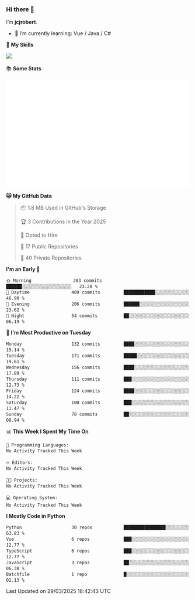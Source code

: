 ### Hi there 👋

I’m **jcjrobert**.

- 🌱 I’m currently learning: Vue / Java / C#

🌟 **My Skills**

![](https://img.shields.io/badge/-Python-3e74a2?style=flat-square&logo=Python&logoColor=fff)

📚 **Some Stats**

![](https://github.com/jcjrobert/github-stats/blob/master/generated/overview.svg)

<!--START_SECTION:waka-->
**🐱 My GitHub Data** 

> 📦 1.8 MB Used in GitHub's Storage 
 > 
> 🏆 3 Contributions in the Year 2025
 > 
> 💼 Opted to Hire
 > 
> 📜 17 Public Repositories 
 > 
> 🔑 40 Private Repositories 
 > 
**I'm an Early 🐤** 

```text
🌞 Morning                203 commits         ██████░░░░░░░░░░░░░░░░░░░   23.28 % 
🌆 Daytime                409 commits         ████████████░░░░░░░░░░░░░   46.90 % 
🌃 Evening                206 commits         ██████░░░░░░░░░░░░░░░░░░░   23.62 % 
🌙 Night                  54 commits          ██░░░░░░░░░░░░░░░░░░░░░░░   06.19 % 
```
📅 **I'm Most Productive on Tuesday** 

```text
Monday                   132 commits         ████░░░░░░░░░░░░░░░░░░░░░   15.14 % 
Tuesday                  171 commits         █████░░░░░░░░░░░░░░░░░░░░   19.61 % 
Wednesday                156 commits         ████░░░░░░░░░░░░░░░░░░░░░   17.89 % 
Thursday                 111 commits         ███░░░░░░░░░░░░░░░░░░░░░░   12.73 % 
Friday                   124 commits         ████░░░░░░░░░░░░░░░░░░░░░   14.22 % 
Saturday                 100 commits         ███░░░░░░░░░░░░░░░░░░░░░░   11.47 % 
Sunday                   78 commits          ██░░░░░░░░░░░░░░░░░░░░░░░   08.94 % 
```


📊 **This Week I Spent My Time On** 

```text
💬 Programming Languages: 
No Activity Tracked This Week

🔥 Editors: 
No Activity Tracked This Week

🐱‍💻 Projects: 
No Activity Tracked This Week

💻 Operating System: 
No Activity Tracked This Week
```

**I Mostly Code in Python** 

```text
Python                   30 repos            ████████████████░░░░░░░░░   63.83 % 
Vue                      6 repos             ███░░░░░░░░░░░░░░░░░░░░░░   12.77 % 
TypeScript               6 repos             ███░░░░░░░░░░░░░░░░░░░░░░   12.77 % 
JavaScript               3 repos             ██░░░░░░░░░░░░░░░░░░░░░░░   06.38 % 
Batchfile                1 repo              █░░░░░░░░░░░░░░░░░░░░░░░░   02.13 % 
```




 Last Updated on 29/03/2025 18:42:43 UTC
<!--END_SECTION:waka-->
